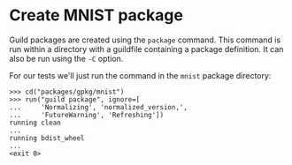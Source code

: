 # Create MNIST package

Guild packages are created using the `package` command. This command
is run within a directory with a guildfile containing a package
definition. It can also be run using the `-C` option.

For our tests we'll just run the command in the `mnist` package
directory:

    >>> cd("packages/gpkg/mnist")
    >>> run("guild package", ignore=[
    ...     'Normalizing', 'normalized_version,',
    ...     'FutureWarning', 'Refreshing'])
    running clean
    ...
    running bdist_wheel
    ...
    <exit 0>
